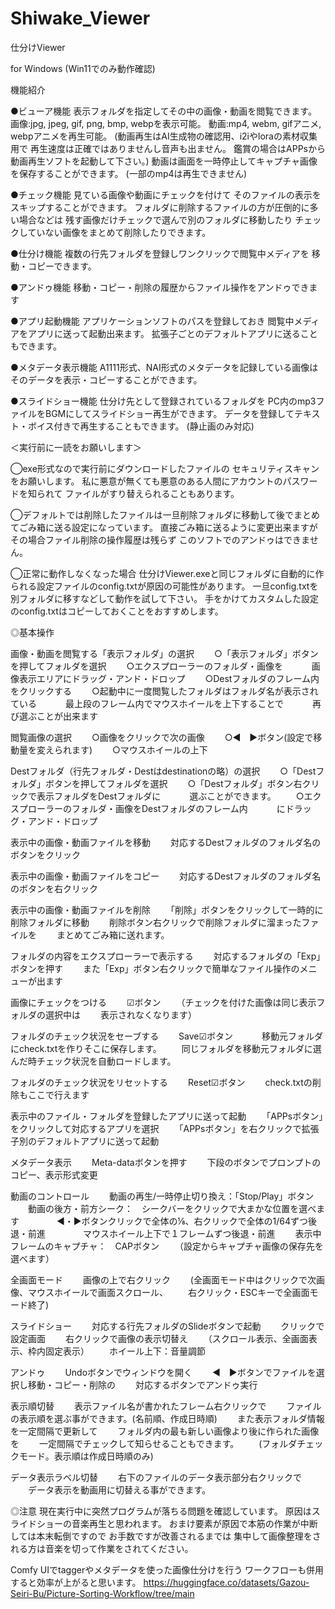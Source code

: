# Shiwake_Viewer

仕分けViewer

for Windows (Win11でのみ動作確認)

機能紹介

●ビューア機能
表示フォルダを指定してその中の画像・動画を閲覧できます。
画像:jpg, jpeg, gif, png, bmp, webpを表示可能。
動画:mp4, webm, gifアニメ, webpアニメを再生可能。
(動画再生はAI生成物の確認用、i2iやloraの素材収集用で
再生速度は正確ではありませんし音声も出ません。
鑑賞の場合はAPPsから動画再生ソフトを起動して下さい。)
動画は画面を一時停止してキャプチャ画像を保存することができます。
(一部のmp4は再生できません)

●チェック機能
見ている画像や動画にチェックを付けて
そのファイルの表示をスキップすることができます。
フォルダに削除するファイルの方が圧倒的に多い場合などは
残す画像だけチェックで選んで別のフォルダに移動したり
チェックしていない画像をまとめて削除したりできます。

●仕分け機能
複数の行先フォルダを登録しワンクリックで閲覧中メディアを
移動・コピーできます。

●アンドゥ機能
移動・コピー・削除の履歴からファイル操作をアンドゥできます

●アプリ起動機能
アプリケーションソフトのパスを登録しておき
閲覧中メディアをアプリに送って起動出来ます。
拡張子ごとのデフォルトアプリに送ることもできます。

●メタデータ表示機能
A1111形式、NAI形式のメタデータを記録している画像はそのデータを表示・コピーすることができます。

●スライドショー機能
仕分け先として登録されているフォルダを
PC内のmp3ファイルをBGMにしてスライドショー再生ができます。
データを登録してテキスト・ボイス付きで再生することもできます。
(静止画のみ対応)



＜実行前に一読をお願いします＞

◯exe形式なので実行前にダウンロードしたファイルの
セキュリティスキャンをお願いします。
私に悪意が無くても悪意のある人間にアカウントのパスワードを知られて
ファイルがすり替えられることもあります。

◯デフォルトでは削除したファイルは一旦削除フォルダに移動して後でまとめてごみ箱に送る設定になっています。
直接ごみ箱に送るように変更出来ますがその場合ファイル削除の操作履歴は残らず
このソフトでのアンドゥはできません。

◯正常に動作しなくなった場合
仕分けViewer.exeと同じフォルダに自動的に作られる設定ファイルのconfig.txtが原因の可能性があります。
一旦config.txtを別フォルダに移すなどして動作を試して下さい。
手をかけてカスタムした設定のconfig.txtはコピーしておくことをおすすめします。




◎基本操作

画像・動画を閲覧する「表示フォルダ」の選択
　　○「表示フォルダ」ボタンを押してフォルダを選択
　　○エクスプローラーのフォルダ・画像を
　　　画像表示エリアにドラッグ・アンド・ドロップ
　　○Destフォルダのフレーム内をクリックする
　　○起動中に一度閲覧したフォルダはフォルダ名が表示されている
　　　最上段のフレーム内でマウスホイールを上下することで
　　　再び選ぶことが出来ます

閲覧画像の選択
　　○画像をクリックで次の画像
　　○◀　▶ボタン(設定で移動量を変えられます)
　　○マウスホイールの上下

Destフォルダ（行先フォルダ・Destはdestinationの略）の選択
　　○「Destフォルダ」ボタンを押してフォルダを選択
　　○「Destフォルダ」ボタン右クリックで表示フォルダをDestフォルダに
　　　選ぶことができます。
　　○エクスプローラーのフォルダ・画像をDestフォルダのフレーム内
　　　にドラッグ・アンド・ドロップ

表示中の画像・動画ファイルを移動
　　対応するDestフォルダのフォルダ名のボタンをクリック

表示中の画像・動画ファイルをコピー
　　対応するDestフォルダのフォルダ名のボタンを右クリック

表示中の画像・動画ファイルを削除
　　「削除」ボタンをクリックして一時的に削除フォルダに移動
　　削除ボタン右クリックで削除フォルダに溜まったファイルを
　　まとめてごみ箱に送れます。

フォルダの内容をエクスプローラーで表示する
　　対応するフォルダの「Exp」ボタンを押す
　　また「Exp」ボタン右クリックで簡単なファイル操作のメニューが出ます

画像にチェックをつける
　　☑ボタン
　　（チェックを付けた画像は同じ表示フォルダの選択中は
　　表示されなくなります）

フォルダのチェック状況をセーブする
　　Save☑ボタン　
　　移動元フォルダにcheck.txtを作りそこに保存します。
　　同じフォルダを移動元フォルダに選んだ時チェック状況を自動ロードします。

フォルダのチェック状況をリセットする
　　Reset☑ボタン
　　check.txtの削除もここで行えます

表示中のファイル・フォルダを登録したアプリに送って起動
　　「APPsボタン」をクリックして対応するアプリを選択
　　「APPsボタン」を右クリックで拡張子別のデフォルトアプリに送って起動

メタデータ表示
　　Meta-dataボタンを押す
　　下段のボタンでプロンプトのコピー、表示形式変更

動画のコントロール
　　動画の再生/一時停止切り換え：「Stop/Play」ボタン
　　動画の後方・前方シーク：　シークバーをクリックで大まかな位置を選べます
　　　　◀・▶ボタンクリックで全体の⅛、右クリックで全体の1/64ずつ後退・前進
　　　　マウスホイール上下で１フレームずつ後退・前進
　　表示中フレームのキャプチャ：　CAPボタン
　　（設定からキャプチャ画像の保存先を選べます）

全画面モード
　　画像の上で右クリック
　　(全画面モード中はクリックで次画像、マウスホイールで画面スクロール、
　　右クリック・ESCキーで全画面モード終了)

スライドショー
　　対応する行先フォルダのSlideボタンで起動
　　クリックで設定画面
　　右クリックで画像の表示切替え
　　（スクロール表示、全画面表示、枠内固定表示）
　　ホイール上下：音量調節

アンドゥ
　　Undoボタンでウィンドウを開く
　　◀　▶ボタンでファイルを選択し移動・コピー・削除の
　　対応するボタンでアンドゥ実行

表示順切替
　　表示ファイル名が書かれたフレーム右クリックで
　　ファイルの表示順を選ぶ事ができます。(名前順、作成日時順)
　　また表示フォルダ情報を一定間隔で更新して
　　フォルダ内の最も新しい画像より後に作られた画像を
　　一定間隔でチェックして知らせることもできます。
　　(フォルダチェックモード。表示順は作成日時順のみ)

データ表示ラベル切替
　　右下のファイルのデータ表示部分右クリックで
　　データ表示を動画用に切替える事ができます。


◎注意
現在実行中に突然プログラムが落ちる問題を確認しています。
原因はスライドショーの音楽再生と思われます。
おまけ要素が原因で本筋の作業が中断しては本末転倒ですので
お手数ですが改善されるまでは
集中して画像整理をされる方は音楽を切って作業をされてください。

Comfy UIでtaggerやメタデータを使った画像仕分けを行う
ワークフローも併用すると効率が上がると思います。
https://huggingface.co/datasets/Gazou-Seiri-Bu/Picture-Sorting-Workflow/tree/main
